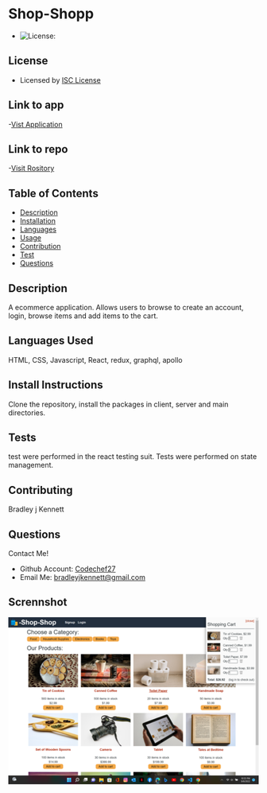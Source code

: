 

  # Shop-Shopp

  * ![License:](https://img.shields.io/badge/license-ISC-success)
  
  ## License 

   * Licensed by [ISC License](https://choosealicense.com/licenses/isc/)

  ## Link to app

  -[Vist Application](https://shop-shopp-redux.herokuapp.com/) 

  ## Link to repo

  -[Visit Rository](https://github.com/Codechef27/shop-shopp)

  ## Table of Contents

  - [Description](#description)
  - [Installation](#install-instructions)
  - [Languages](#languages-used)
  - [Usage](#usage)
  - [Contribution](#contributing)
  - [Test](#test)
  - [Questions](#questions)

  ## Description

  A ecommerce application. Allows users to browse to create an account, login, browse items and add items to the cart. 

  ## Languages Used

  HTML, CSS, Javascript, React, redux, graphql, apollo

  ## Install Instructions

  Clone the repository, install the packages in client, server and main directories. 

  ## Tests

  test were performed in the react testing suit. Tests were performed on state management. 

  ## Contributing

  Bradley j Kennett

  ## Questions

  Contact Me!

  * Github Account:  [Codechef27](https://github.com/Codechef27)
  * Email Me:  bradleyjkennett@gmail.com

  ## Scrennshot

  ![image](./client/src/assets/shopimg.png)

